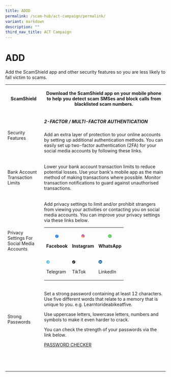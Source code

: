 ```yaml
---
title: ADDD
permalink: /scam-hub/act-campaign/permalink/
variant: markdown
description: ""
third_nav_title: ACT Campaign
---
```

<h1>ADD</h1><p>Add the ScamShield app and other security features so you are less likely to fall victim to scams.</p><table><tbody><tr><th rowspan="1" colspan="1"><p>ScamShield</p></th><th rowspan="1" colspan="1"><p>Download the ScamShield app on your mobile phone to help you detect scam SMSes and block calls from blacklisted scam numbers.</p></th></tr><tr><td rowspan="1" colspan="1"><p>Security Features</p></td><td rowspan="1" colspan="1"><h5><strong>2-FACTOR / MULTI-FACTOR AUTHENTICATION</strong></h5><p>Add an extra layer of protection to your online accounts by setting up additional authentication methods. You can easily set up two-factor authentication (2FA) for your social media accounts by following these links.</p></td></tr><tr><td rowspan="1" colspan="1"><p>Bank Account Transaction Limits</p></td><td rowspan="1" colspan="1"><p>Lower your bank account transaction limits to reduce potential losses. Use your bank's mobile app as the main method of making transactions where possible. Monitor transaction notifications to guard against unauthorised transactions.</p></td></tr><tr><td rowspan="1" colspan="1"><p>Privacy Settings For Social Media Accounts</p></td><td rowspan="1" colspan="1"><p>Add privacy settings to limit and/or prohibit strangers from viewing your activities or contacting you on social media accounts. You can improve your privacy settings via these links below.</p><p></p><table><tbody><tr><th rowspan="1" colspan="1"><p></p><div class="isomer-image-wrapper"><img style="width: 15%;" height="auto" width="100%" alt="" src="/images/button_icons_fb.png"></div><p>Facebook</p></th><th rowspan="1" colspan="1"><p></p><div class="isomer-image-wrapper"><img style="width: 15%;" height="auto" width="100%" alt="" src="/images/button_icons_ig.png"></div><p>Instagram</p></th><th rowspan="1" colspan="1"><p></p><div class="isomer-image-wrapper"><img style="width: 15%;" height="auto" width="100%" alt="" src="/images/button_icons_whatsapp.png"></div><p>WhatsApp</p></th></tr><tr><td rowspan="1" colspan="1"><p></p><div class="isomer-image-wrapper"><img style="width: 15%;" height="auto" width="100%" alt="" src="/images/button_icons_telegram.png"></div><p>Telegram</p></td><td rowspan="1" colspan="1"><p></p><div class="isomer-image-wrapper"><img style="width: 15%;" height="auto" width="100%" alt="" src="/images/button_icons_tiktok.png"></div><p>TikTok</p></td><td rowspan="1" colspan="1"><p></p><div class="isomer-image-wrapper"><img style="width: 15%;" height="auto" width="100%" alt="" src="/images/button_icons_linkedin.png"></div><p>LinkedIn</p></td></tr></tbody></table></td></tr><tr><td rowspan="1" colspan="1"><p>Strong Passwords</p></td><td rowspan="1" colspan="1"><p>Set a strong password containing at least 12 characters. Use five different words that relate to a memory that is unique to you. e.g. Learntorideabikeatfive.</p><p>Use uppercase letters, lowercase letters, numbers and symbols to make it even harder to crack.</p><p>You can check the strength of your passwords via the link below.</p><p></p><p><a href="https://www.csa.gov.sg/Tips-Resource/Interactive-Tools/Password-Checker" rel="noopener noreferrer nofollow" target="_blank">PASSWORD CHECKER</a></p></td></tr><tr><td rowspan="1" colspan="1"><p></p></td><td rowspan="1" colspan="1"><p></p></td></tr><tr><td rowspan="1" colspan="1"><p></p></td><td rowspan="1" colspan="1"><p></p></td></tr><tr><td rowspan="1" colspan="1"><p></p></td><td rowspan="1" colspan="1"><p></p></td></tr></tbody></table><p></p>
